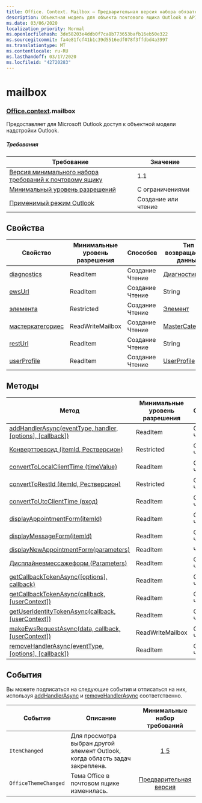 ```yaml
---
title: Office. Context. Mailbox — Предварительная версия набора обязательных элементов
description: Объектная модель для объекта почтового ящика Outlook в API надстроек Outlook (Предварительная версия API почтовых ящиков).
ms.date: 03/06/2020
localization_priority: Normal
ms.openlocfilehash: 3de58203e4ddb0f7ca8b773653bafb16eb50e322
ms.sourcegitcommit: fa4e81fcf41b1c39d5516edf078f3ffdbd4a3997
ms.translationtype: MT
ms.contentlocale: ru-RU
ms.lasthandoff: 03/17/2020
ms.locfileid: "42720283"
---
```

# <a name="mailbox"></a>mailbox

### <a name="officecontextmailbox"></a>[Office](office.md)[.context](office.context.md).mailbox

Предоставляет для Microsoft Outlook доступ к объектной модели надстройки Outlook.

##### <a name="requirements"></a>Требования

|Требование| Значение|
|---|---|
|[Версия минимального набора требований к почтовому ящику](../../requirement-sets/outlook-api-requirement-sets.md)| 1.1|
|[Минимальный уровень разрешений](../../../outlook/understanding-outlook-add-in-permissions.md)| С ограничениями|
|[Применимый режим Outlook](../../../outlook/outlook-add-ins-overview.md#extension-points)| Создание или чтение|

## <a name="properties"></a>Свойства

| Свойство | Минимальные<br>уровень разрешения | Способов | Тип возвращаемых данных | Минимальные<br>набор требований |
|---|---|---|---|:---:|
| [diagnostics](/javascript/api/outlook/office.mailbox?view=outlook-js-preview#diagnostics) | ReadItem | Создание<br>Чтение | [Диагностики](/javascript/api/outlook/office.diagnostics?view=outlook-js-preview) | [1.1](../requirement-set-1.1/outlook-requirement-set-1.1.md) |
| [ewsUrl](/javascript/api/outlook/office.mailbox?view=outlook-js-preview#ewsurl) | ReadItem | Создание<br>Чтение | String | [1.1](../requirement-set-1.1/outlook-requirement-set-1.1.md) |
| [элемента](office.context.mailbox.item.md) | Restricted | Создание<br>Чтение | [Элемент](/javascript/api/outlook/office.item?view=outlook-js-preview) | [1.1](../requirement-set-1.1/outlook-requirement-set-1.1.md) |
| [мастеркатегориес](/javascript/api/outlook/office.mailbox?view=outlook-js-preview#mastercategories) | ReadWriteMailbox | Создание<br>Чтение | [MasterCategories](/javascript/api/outlook/office.mastercategories?view=outlook-js-preview) | [1,8](../requirement-set-1.8/outlook-requirement-set-1.8.md) |
| [restUrl](/javascript/api/outlook/office.mailbox?view=outlook-js-preview#resturl) | ReadItem | Создание<br>Чтение | String | [1,5](../requirement-set-1.5/outlook-requirement-set-1.5.md) |
| [userProfile](/javascript/api/outlook/office.mailbox?view=outlook-js-preview#userprofile) | ReadItem | Создание<br>Чтение | [UserProfile](/javascript/api/outlook/office.userprofile?view=outlook-js-preview) | [1.1](../requirement-set-1.1/outlook-requirement-set-1.1.md) |

## <a name="methods"></a>Методы

| Метод | Минимальные<br>уровень разрешения | Способов | Минимальные<br>набор требований |
|---|---|---|:---:|
| [addHandlerAsync(eventType, handler, [options], [callback])](/javascript/api/outlook/office.mailbox?view=outlook-js-preview#addhandlerasync-eventtype--handler--options--callback-) | ReadItem | Создание<br>Чтение | [1,5](../requirement-set-1.5/outlook-requirement-set-1.5.md) |
| [Конверттоевсид (itemId, Рестверсион)](/javascript/api/outlook/office.mailbox?view=outlook-js-preview#converttoewsid-itemid--restversion-) | Restricted | Создание<br>Чтение | [1.3](../requirement-set-1.3/outlook-requirement-set-1.3.md) |
| [convertToLocalClientTime (timeValue)](/javascript/api/outlook/office.mailbox?view=outlook-js-preview#converttolocalclienttime-timevalue-) | ReadItem | Создание<br>Чтение | [1.1](../requirement-set-1.1/outlook-requirement-set-1.1.md) |
| [convertToRestId (itemId, Рестверсион)](/javascript/api/outlook/office.mailbox?view=outlook-js-preview#converttorestid-itemid--restversion-) | Restricted | Создание<br>Чтение | [1.3](../requirement-set-1.3/outlook-requirement-set-1.3.md) |
| [convertToUtcClientTime (вход)](/javascript/api/outlook/office.mailbox?view=outlook-js-preview#converttoutcclienttime-input-) | ReadItem | Создание<br>Чтение | [1.1](../requirement-set-1.1/outlook-requirement-set-1.1.md) |
| [displayAppointmentForm(itemId)](/javascript/api/outlook/office.mailbox?view=outlook-js-preview#displayappointmentform-itemid-) | ReadItem | Создание<br>Чтение | [1.1](../requirement-set-1.1/outlook-requirement-set-1.1.md) |
| [displayMessageForm(itemId)](/javascript/api/outlook/office.mailbox?view=outlook-js-preview#displaymessageform-itemid-) | ReadItem | Создание<br>Чтение | [1.1](../requirement-set-1.1/outlook-requirement-set-1.1.md) |
| [displayNewAppointmentForm(parameters)](/javascript/api/outlook/office.mailbox?view=outlook-js-preview#displaynewappointmentform-parameters-) | ReadItem | Чтение | [1.1](../requirement-set-1.1/outlook-requirement-set-1.1.md) |
| [Дисплайневмессажеформ (Parameters)](/javascript/api/outlook/office.mailbox?view=outlook-js-preview#displaynewmessageform-parameters-) | ReadItem | Создание<br>Чтение | [1,6](../requirement-set-1.6/outlook-requirement-set-1.6.md) |
| [getCallbackTokenAsync([options], callback)](/javascript/api/outlook/office.mailbox?view=outlook-js-preview#getcallbacktokenasync-options--callback-) | ReadItem | Создание<br>Чтение | [1,5](../requirement-set-1.5/outlook-requirement-set-1.5.md) |
| [getCallbackTokenAsync(callback, [userContext])](/javascript/api/outlook/office.mailbox?view=outlook-js-preview#getcallbacktokenasync-callback--usercontext-) | ReadItem | Создание<br>Чтение | [1.3](../requirement-set-1.3/outlook-requirement-set-1.3.md)<br>[1.1](../requirement-set-1.1/outlook-requirement-set-1.1.md) |
| [getUserIdentityTokenAsync(callback, [userContext])](/javascript/api/outlook/office.mailbox?view=outlook-js-preview#getuseridentitytokenasync-callback--usercontext-) | ReadItem | Создание<br>Чтение | [1.1](../requirement-set-1.1/outlook-requirement-set-1.1.md) |
| [makeEwsRequestAsync(data, callback, [userContext])](/javascript/api/outlook/office.mailbox?view=outlook-js-preview#makeewsrequestasync-data--callback--usercontext-) | ReadWriteMailbox | Создание<br>Чтение | [1.1](../requirement-set-1.1/outlook-requirement-set-1.1.md) |
| [removeHandlerAsync(eventType, [options], [callback])](/javascript/api/outlook/office.mailbox?view=outlook-js-preview#removehandlerasync-eventtype--options--callback-) | ReadItem | Создание<br>Чтение | [1,5](../requirement-set-1.5/outlook-requirement-set-1.5.md) |

## <a name="events"></a>События

Вы можете подписаться на следующие события и отписаться на них, используя [addHandlerAsync](/javascript/api/outlook/office.mailbox?view=outlook-js-preview#addhandlerasync-eventtype--handler--options--callback-) и [removeHandlerAsync](/javascript/api/outlook/office.mailbox?view=outlook-js-preview#removehandlerasync-eventtype--options--callback-) соответственно.

| Событие | Описание | Минимальные<br>набор требований |
|---|---|:---:|
|`ItemChanged`| Для просмотра выбран другой элемент Outlook, когда область задач закреплена. | [1,5](../requirement-set-1.5/outlook-requirement-set-1.5.md) |
|`OfficeThemeChanged`| Тема Office в почтовом ящике изменилась. | [Предварительная версия](../preview-requirement-set/outlook-requirement-set-preview.md) |
